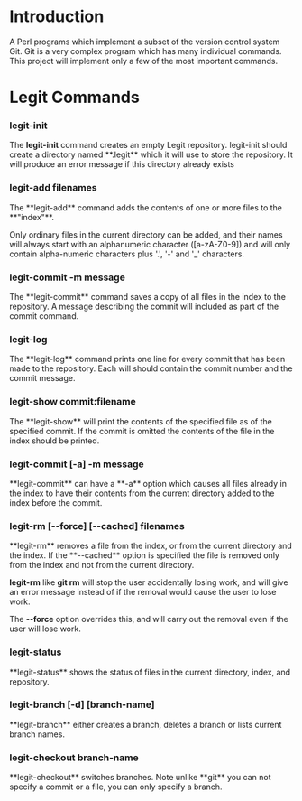 <h1>Introduction</h1>
A Perl programs which implement a subset of the version control system Git.
Git is a very complex program which has many individual commands. This project will implement only a few of the most important commands.
</br>
<h1>Legit Commands</h1>

<h3>legit-init</h3>
<p>The <b>legit-init</b> command creates an empty Legit repository. legit-init should create a directory named **.legit** which it will use to store the repository. It will produce an error message if this directory already exists</p>

<h3>legit-add filenames</h3>
The **legit-add** command adds the contents of one or more files to the **"index"**.

Only ordinary files in the current directory can be added, and their names will always start with an alphanumeric character ([a-zA-Z0-9]) and will only contain alpha-numeric characters plus '.', '-' and '_' characters.

<h3>legit-commit -m message</h3>
The **legit-commit** command saves a copy of all files in the index to the repository.
A message describing the commit will included as part of the commit command.

<h3>legit-log</h3>
The **legit-log** command prints one line for every commit that has been made to the repository.
Each will should contain the commit number and the commit message.

<h3>legit-show commit:filename</h3>
The **legit-show** will print the contents of the specified file as of the specified commit.
If the commit is omitted the contents of the file in the index should be printed.

<h3>legit-commit [-a] -m message</h3>
**legit-commit** can have a **-a** option which causes all files already in the index to have their contents from the current directory added to the index before the commit.

<h3>legit-rm [--force] [--cached] filenames</h3>
**legit-rm** removes a file from the index, or from the current directory and the index.
If the **--cached** option is specified the file is removed only from the index and not from the current directory.

**legit-rm** like **git rm** will stop the user accidentally losing work, and will give an error message instead of if the removal would cause the user to lose work.

The **--force** option overrides this, and will carry out the removal even if the user will lose work.

<h3>legit-status</h3>
**legit-status** shows the status of files in the current directory, index, and repository.

<h3>legit-branch [-d] [branch-name]</h3>
**legit-branch** either creates a branch, deletes a branch or lists current branch names.

<h3>legit-checkout branch-name</h3>
**legit-checkout** switches branches.
Note unlike **git** you can not specify a commit or a file, you can only specify a branch.
